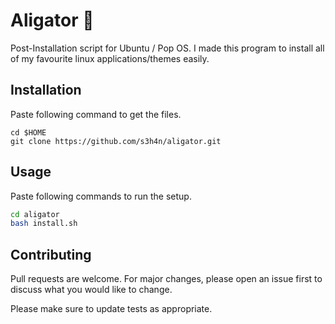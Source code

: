 # Aligator 🐊
Post-Installation script for Ubuntu / Pop OS. I made this program to install all of my favourite linux applications/themes easily.

## Installation

Paste following command to get the files.

```git
cd $HOME
git clone https://github.com/s3h4n/aligator.git
```

## Usage

Paste following commands to run the setup.

```bash
cd aligator
bash install.sh
```

## Contributing
Pull requests are welcome. For major changes, please open an issue first to discuss what you would like to change.

Please make sure to update tests as appropriate.

